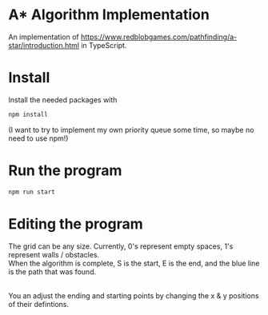 # A* Algorithm Implementation
An implementation of https://www.redblobgames.com/pathfinding/a-star/introduction.html in TypeScript.

# Install

Install the needed packages with

```sh
npm install
```
(I want to try to implement my own priority queue some time, so maybe no need to use npm!)

# Run the program
```sh
npm run start
```

# Editing the program
The grid can be any size. Currently, 0's represent empty spaces, 1's represent walls / obstacles.<br>
When the algorithm is complete, S is the start, E is the end, and the blue line is the path that was found.<br><br>

You an adjust the ending and starting points by changing the x & y positions of their defintions.

